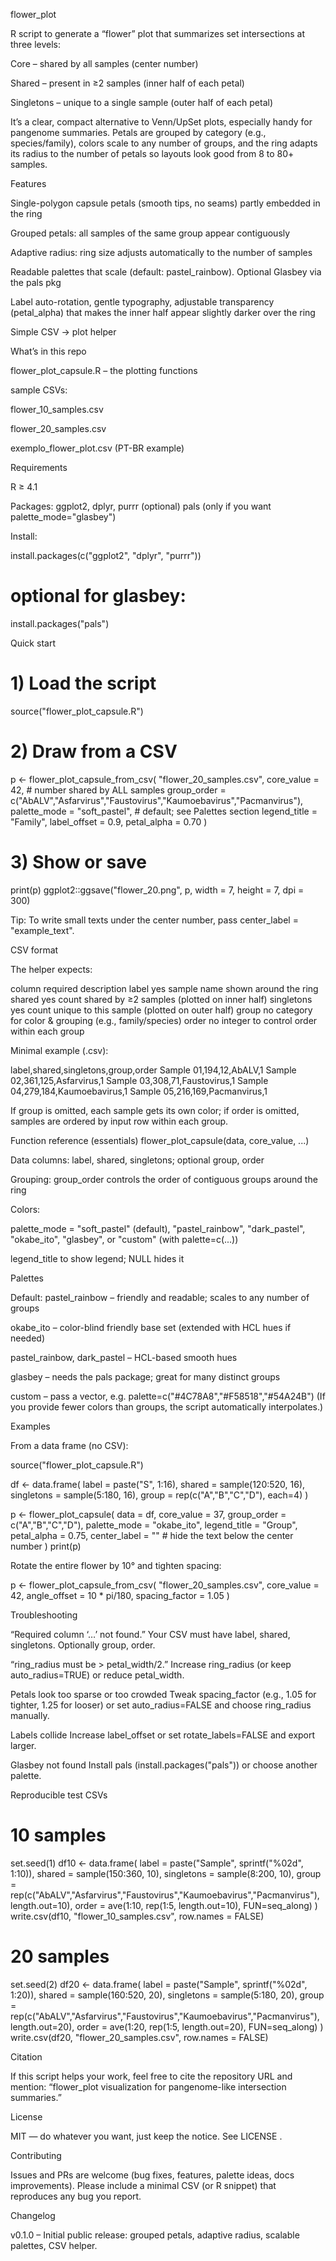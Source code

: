 flower_plot

R script to generate a “flower” plot that summarizes set intersections at three levels:

Core – shared by all samples (center number)

Shared – present in ≥2 samples (inner half of each petal)

Singletons – unique to a single sample (outer half of each petal)

It’s a clear, compact alternative to Venn/UpSet plots, especially handy for pangenome summaries. Petals are grouped by category (e.g., species/family), colors scale to any number of groups, and the ring adapts its radius to the number of petals so layouts look good from 8 to 80+ samples.

Features

Single-polygon capsule petals (smooth tips, no seams) partly embedded in the ring

Grouped petals: all samples of the same group appear contiguously

Adaptive radius: ring size adjusts automatically to the number of samples

Readable palettes that scale (default: pastel_rainbow). Optional Glasbey via the pals pkg

Label auto-rotation, gentle typography, adjustable transparency (petal_alpha) that makes the inner half appear slightly darker over the ring

Simple CSV → plot helper

What’s in this repo

flower_plot_capsule.R – the plotting functions

sample CSVs:

flower_10_samples.csv

flower_20_samples.csv

exemplo_flower_plot.csv (PT-BR example)

Requirements

R ≥ 4.1

Packages: ggplot2, dplyr, purrr
(optional) pals (only if you want palette_mode="glasbey")

Install:

install.packages(c("ggplot2", "dplyr", "purrr"))
# optional for glasbey:
install.packages("pals")

Quick start
# 1) Load the script
source("flower_plot_capsule.R")

# 2) Draw from a CSV
p <- flower_plot_capsule_from_csv(
  "flower_20_samples.csv",
  core_value   = 42,                           # number shared by ALL samples
  group_order  = c("AbALV","Asfarvirus","Faustovirus","Kaumoebavirus","Pacmanvirus"),
  palette_mode = "soft_pastel",                # default; see Palettes section
  legend_title = "Family",
  label_offset = 0.9,
  petal_alpha  = 0.70
)

# 3) Show or save
print(p)
ggplot2::ggsave("flower_20.png", p, width = 7, height = 7, dpi = 300)


Tip: To write small texts under the center number, pass center_label = "example_text".

CSV format

The helper expects:

column	required	description
label	yes	sample name shown around the ring
shared	yes	count shared by ≥2 samples (plotted on inner half)
singletons	yes	count unique to this sample (plotted on outer half)
group	no	category for color & grouping (e.g., family/species)
order	no	integer to control order within each group

Minimal example (.csv):

label,shared,singletons,group,order
Sample 01,194,12,AbALV,1
Sample 02,361,125,Asfarvirus,1
Sample 03,308,71,Faustovirus,1
Sample 04,279,184,Kaumoebavirus,1
Sample 05,216,169,Pacmanvirus,1


If group is omitted, each sample gets its own color; if order is omitted, samples are ordered by input row within each group.

Function reference (essentials)
flower_plot_capsule(data, core_value, ...)

Data columns: label, shared, singletons; optional group, order

Grouping: group_order controls the order of contiguous groups around the ring

Colors:

palette_mode = "soft_pastel" (default), "pastel_rainbow", "dark_pastel", "okabe_ito", "glasbey", or "custom" (with palette=c(...))

legend_title to show legend; NULL hides it


Palettes

Default: pastel_rainbow – friendly and readable; scales to any number of groups

okabe_ito – color-blind friendly base set (extended with HCL hues if needed)

pastel_rainbow, dark_pastel – HCL-based smooth hues

glasbey – needs the pals package; great for many distinct groups

custom – pass a vector, e.g. palette=c("#4C78A8","#F58518","#54A24B")
(If you provide fewer colors than groups, the script automatically interpolates.)

Examples

From a data frame (no CSV):

source("flower_plot_capsule.R")

df <- data.frame(
  label = paste("S", 1:16),
  shared = sample(120:520, 16),
  singletons = sample(5:180, 16),
  group = rep(c("A","B","C","D"), each=4)
)

p <- flower_plot_capsule(
  data = df,
  core_value = 37,
  group_order = c("A","B","C","D"),
  palette_mode = "okabe_ito",
  legend_title = "Group",
  petal_alpha = 0.75,
  center_label = ""           # hide the text below the center number
)
print(p)


Rotate the entire flower by 10° and tighten spacing:

p <- flower_plot_capsule_from_csv(
  "flower_20_samples.csv",
  core_value = 42,
  angle_offset = 10 * pi/180,
  spacing_factor = 1.05
)

Troubleshooting

“Required column ‘…’ not found.”
Your CSV must have label, shared, singletons. Optionally group, order.

“ring_radius must be > petal_width/2.”
Increase ring_radius (or keep auto_radius=TRUE) or reduce petal_width.

Petals look too sparse or too crowded
Tweak spacing_factor (e.g., 1.05 for tighter, 1.25 for looser) or set auto_radius=FALSE and choose ring_radius manually.

Labels collide
Increase label_offset or set rotate_labels=FALSE and export larger.

Glasbey not found
Install pals (install.packages("pals")) or choose another palette.

Reproducible test CSVs
# 10 samples
set.seed(1)
df10 <- data.frame(
  label = paste("Sample", sprintf("%02d", 1:10)),
  shared = sample(150:360, 10),
  singletons = sample(8:200, 10),
  group = rep(c("AbALV","Asfarvirus","Faustovirus","Kaumoebavirus","Pacmanvirus"), length.out=10),
  order = ave(1:10, rep(1:5, length.out=10), FUN=seq_along)
)
write.csv(df10, "flower_10_samples.csv", row.names = FALSE)

# 20 samples
set.seed(2)
df20 <- data.frame(
  label = paste("Sample", sprintf("%02d", 1:20)),
  shared = sample(160:520, 20),
  singletons = sample(5:180, 20),
  group = rep(c("AbALV","Asfarvirus","Faustovirus","Kaumoebavirus","Pacmanvirus"), length.out=20),
  order = ave(1:20, rep(1:5, length.out=20), FUN=seq_along)
)
write.csv(df20, "flower_20_samples.csv", row.names = FALSE)

Citation

If this script helps your work, feel free to cite the repository URL and mention:
“flower_plot visualization for pangenome-like intersection summaries.”

License

MIT — do whatever you want, just keep the notice. See LICENSE
.

Contributing

Issues and PRs are welcome (bug fixes, features, palette ideas, docs improvements).
Please include a minimal CSV (or R snippet) that reproduces any bug you report.

Changelog

v0.1.0 – Initial public release: grouped petals, adaptive radius, scalable palettes, CSV helper.